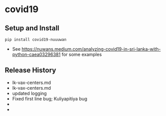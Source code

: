 # covid19

## Setup and Install

```
pip install covid19-nuuuwan
```
* See https://nuwans.medium.com/analyzing-covid19-in-sri-lanka-with-python-caea03296381 for some examples

## Release History
  * lk-vax-centers.md
  * lk-vax-centers.md
  * updated logging
  * Fixed first line bug; Kuliyapitiya bug
  * 
  * 
